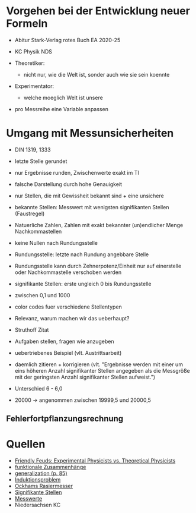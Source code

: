 # Vorgehen bei der Entwicklung neuer Formeln
- Abitur Stark-Verlag rotes Buch EA 2020-25
- KC Physik NDS

- Theoretiker:
    - nicht nur, wie die Welt ist, sonder auch wie sie sein koennte
- Experimentator:
    - welche moeglich Welt ist unsere
- pro Messreihe eine Variable anpassen

# Umgang mit Messunsicherheiten
- DIN 1319, 1333
- letzte Stelle gerundet
- nur Ergebnisse runden, Zwischenwerte exakt im TI
- falsche Darstellung durch hohe Genauigkeit
- nur Stellen, die mit Gewissheit bekannt sind + eine unsichere
- bekannte Stellen: Messwert mit wenigsten signifikanten Stellen (Faustregel)
- Natuerliche Zahlen, Zahlen mit exakt bekannter (un)endlicher Menge Nachkommastellen
- keine Nullen nach Rundungsstelle
- Rundungsstelle: letzte nach Rundung angebbare Stelle
- Rundungsstelle kann durch Zehnerpotenz/Einheit nur auf einerstelle oder Nachkommastelle verschoben werden
- signifikante Stellen: erste ungleich 0 bis Rundungsstelle
- zwischen 0,1 und 1000

- color codes fuer verschiedene Stellentypen
- Relevanz, warum machen wir das ueberhaupt?
- Struthoff Zitat
- Aufgaben stellen, fragen wie anzugeben
- uebertriebenes Beispiel (vlt. Austrittsarbeit)
- daemlich zitieren + korrigieren (vlt. "Ergebnisse werden mit einer um eins höheren Anzahl signifikanter Stellen angegeben als die Messgröße mit der geringsten Anzahl signifikanter Stellen aufweist.")
- Unterschied 6 - 6,0
- 20000 -> angenommen zwischen 19999,5 und 20000,5

## Fehlerfortpflanzungsrechnung

# Quellen
- [Friendly Feuds: Experimental Physicists vs. Theoretical Physicists](https://youtu.be/IET9VX_Ufrc)
- [funktionale Zusammenhänge](https://www.ulfkonrad.de/toolbox/funktionale-zh)
- [generalization (p. 85)](http://static.latexstudio.net/article/2018/0912/neuralnetworksanddeeplearning.pdf)
- [Induktionsproblem](https://de.wikipedia.org/wiki/Induktionsproblem)
- [Ockhams Rasiermesser](https://de.wikipedia.org/wiki/Ockhams_Rasiermesser)
- [Signifikante Stellen](https://de.wikipedia.org/wiki/Signifikante_Stellen)
- [Messwerte](https://de.wikipedia.org/wiki/Messwert)
- Niedersachsen KC
